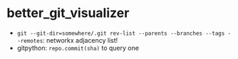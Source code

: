 # better_git_visualizer
- `git --git-dir=somewhere/.git rev-list --parents --branches --tags --remotes`: networkx adjacency list!
- gitpython: `repo.commit(sha)` to query one
